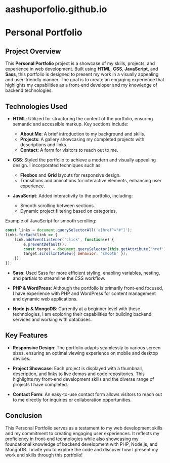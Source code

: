 # aashuporfolio.github.io


# Personal Portfolio

## Project Overview

This **Personal Portfolio** project is a showcase of my skills, projects, and experience in web development. Built using **HTML**, **CSS**, **JavaScript**, and **Sass**, this portfolio is designed to present my work in a visually appealing and user-friendly manner. The goal is to create an engaging experience that highlights my capabilities as a front-end developer and my knowledge of backend technologies.

## Technologies Used

- **HTML**: Utilized for structuring the content of the portfolio, ensuring semantic and accessible markup. Key sections include:
  - **About Me**: A brief introduction to my background and skills.
  - **Projects**: A gallery showcasing my completed projects with descriptions and links.
  - **Contact**: A form for visitors to reach out to me.

- **CSS**: Styled the portfolio to achieve a modern and visually appealing design. I incorporated techniques such as:
  - **Flexbox** and **Grid** layouts for responsive design.
  - Transitions and animations for interactive elements, enhancing user experience.

- **JavaScript**: Added interactivity to the portfolio, including:
  - Smooth scrolling between sections.
  - Dynamic project filtering based on categories.
  
Example of JavaScript for smooth scrolling:
```javascript
const links = document.querySelectorAll('a[href^="#"]');
links.forEach(link => {
    link.addEventListener('click', function(e) {
        e.preventDefault();
        const target = document.querySelector(this.getAttribute('href'));
        target.scrollIntoView({ behavior: 'smooth' });
    });
});
```

- **Sass**: Used Sass for more efficient styling, enabling variables, nesting, and partials to streamline the CSS workflow.

- **PHP & WordPress**: Although the portfolio is primarily front-end focused, I have experience with PHP and WordPress for content management and dynamic web applications.

- **Node.js & MongoDB**: Currently at a beginner level with these technologies, I am exploring their capabilities for building backend services and working with databases.

## Key Features

- **Responsive Design**: The portfolio adapts seamlessly to various screen sizes, ensuring an optimal viewing experience on mobile and desktop devices.

- **Project Showcase**: Each project is displayed with a thumbnail, description, and links to live demos and code repositories. This highlights my front-end development skills and the diverse range of projects I have completed.

- **Contact Form**: An easy-to-use contact form allows visitors to reach out to me directly for inquiries or collaboration opportunities.

## Conclusion

This Personal Portfolio serves as a testament to my web development skills and my commitment to creating engaging user experiences. It reflects my proficiency in front-end technologies while also showcasing my foundational knowledge of backend development with PHP, Node.js, and MongoDB. I invite you to explore the code and discover how I present my work and skills through this portfolio!
